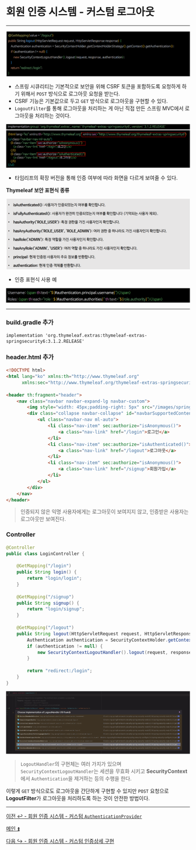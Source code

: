 # 회원 인증 시스템 - 커스텀 로그아웃

---

![img.png](image/img.png)

- 스프링 시큐리티는 기본적으로 보안을 위해 CSRF 토큰을 포함하도록 요청하게 하기 위해서 `POST` 방식으로 로그아웃 요청을 받는다.
- CSRF 기능은 기본값으로 두고 `GET` 방식으로 로그아웃을 구현할 수 있다.
- `LogoutFilter`를 통해 로그아웃을 처리하는 게 아닌 직접 만든 스프링 MVC에서 로그아웃을 처리하는 것이다.

![img_1.png](image/img_1.png)

- 타임리프의 확장 버전을 통해 인증 여부에 따라 화면을 다르게 보여줄 수 있다.

**Thymeleaf 보안 표현식 종류**

![img_2.png](image/img_2.png)

- 인증 표현식 사용 예

![img_3.png](image/img_3.png)

---

### build.gradle 추가
```text
implementation 'org.thymeleaf.extras:thymeleaf-extras-springsecurity6:3.1.2.RELEASE'
```

### header.html 추가
```html
<!DOCTYPE html>
<html lang="ko" xmlns:th="http://www.thymeleaf.org"
      xmlns:sec="http://www.thymeleaf.org/thymeleaf-extras-springsecurity6">

<header th:fragment="header">
    <nav class="navbar navbar-expand-lg navbar-custom">
        <img style="width: 45px;padding-right: 5px" src="/images/spring-security-project.png" alt=""><a class="navbar-brand" href="#">Spring Security Master</a>
        <div class="collapse navbar-collapse" id="navbarSupportedContent">
            <ul class="navbar-nav ml-auto">
                <li class="nav-item" sec:authorize="isAnonymous()">
                    <a class="nav-link" href="/login">로그인</a>
                </li>
                <li class="nav-item" sec:authorize="isAuthenticated()">
                    <a class="nav-link" href="/logout">로그아웃</a>
                </li>
                <li class="nav-item" sec:authorize="isAnonymous()">
                    <a class="nav-link" href="/signup">회원가입</a>
                </li>
            </ul>
        </div>
    </nav>
</header>
```

> 인증되지 않은 익명 사용자에게는 로그아웃이 보여지지 않고, 인증받은 사용자는 로그아웃만 보여진다.

### Controller
```java
@Controller
public class LoginController {

    @GetMapping("/login")
    public String login() {
        return "login/login";
    }

    @GetMapping("/signup")
    public String signup() {
        return "login/signup";
    }

    @GetMapping("/logout")
    public String logout(HttpServletRequest request, HttpServletResponse response) {
        Authentication authentication = SecurityContextHolder.getContextHolderStrategy().getContext().getAuthentication();
        if (authentication != null) {
            new SecurityContextLogoutHandler().logout(request, response, authentication);
        }

        return "redirect:/login";
    }
}
```

![img_4.png](image/img_4.png)

> `LogoutHandler`의 구현체는 여러 가지가 있으며 `SecurityContextLogoutHandler`는 세션을 무효화 시키고 **SecurityContext**에서 `Authentication`을 제거하는 등의 수행을 한다.

이렇게 `GET` 방식으로도 로그아웃을 간단하게 구현할 수 있지만 `POST` 요청으로 **LogoutFilter**가 로그아웃을 처리하도록 하는 것이 안전한 방법이다.

---

[이전 ↩️ - 회원 인증 시스템 - 커스텀 `AuthenticationProvider`](https://github.com/genesis12345678/TIL/blob/main/Spring/security/security/Projects/%ED%9A%8C%EC%9B%90_%EC%9D%B8%EC%A6%9D_%EC%8B%9C%EC%8A%A4%ED%85%9C/AuthenticationProvider/AuthenticationProvider.md)

[메인 ⏫](https://github.com/genesis12345678/TIL/blob/main/Spring/security/security/main.md)

[다음 ↪️ - 회원 인증 시스템 - 커스텀 인증상세 구현](https://github.com/genesis12345678/TIL/blob/main/Spring/security/security/Projects/%ED%9A%8C%EC%9B%90_%EC%9D%B8%EC%A6%9D_%EC%8B%9C%EC%8A%A4%ED%85%9C/%EC%9D%B8%EC%A6%9D%EC%83%81%EC%84%B8/Main.md)
